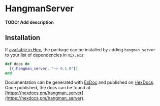 # HangmanServer

**TODO: Add description**

## Installation

If [available in Hex](https://hex.pm/docs/publish), the package can be installed
by adding `hangman_server` to your list of dependencies in `mix.exs`:

```elixir
def deps do
  [{:hangman_server, "~> 0.1.0"}]
end
```

Documentation can be generated with [ExDoc](https://github.com/elixir-lang/ex_doc)
and published on [HexDocs](https://hexdocs.pm). Once published, the docs can
be found at [https://hexdocs.pm/hangman_server](https://hexdocs.pm/hangman_server).

